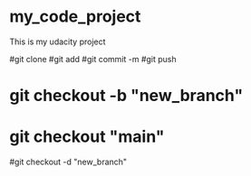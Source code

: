 # my_code_project
This is my udacity project 


#git clone
#git add
#git commit -m
#git push
# git checkout -b "new_branch"
# git checkout "main"
#git checkout -d "new_branch"

